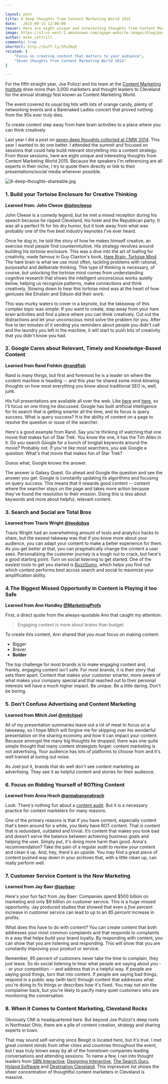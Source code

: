 ```yaml
---

layout: post
title: 8 Deep thoughts from Content Marketing World 2015 
date:   2015-09-15 12:00:00
teaser: Here are eight unique and interesting thoughts from Content Marketing World 2015
image: https://s3-us-west-2.amazonaws.com/ngage-website-images/blog/post-images/cmworld-2015.jpg
author: mike_cottrill
comments: true
shortUrl: http://buff.ly/1PxZ6q5
related: [
    "Focus on creating content that matters to your audience",
    "Seven thoughts from Content Marketing World 2014"
]

---
```



For the fifth straight year, Joe Pulizzi and his team at the [Content Marketing Institute](http://contentmarketinginstitute.com/) drew more than 3,000 marketers and thought leaders to Cleveland for the annual strategy fest known as Content Marketing World. 

The event covered its usual big hits with lots of orange candy, plenty of networking events and a Barenaked Ladies concert that proved nothing from the 90s ever truly dies. 

<span><a class="tweet-quote">To create content step away from hare brain activities to a place where you can think creatively</a></span>

Last year I did a post on [seven deep thoughts collected at CMW 2014](/2014/09/15/thoughts-from-content-marketing-world/). This year I wanted to do one better. I attended the summit and focused on sessions that could help build relevant storytelling into a content strategy. From those sessions, here are eight unique and interesting thoughts from Content Marketing World 2015. Because the speakers I'm referencing are all experts in their niche, I try to quote them directly or link to their presentations/social media wherever possible. 

![8-deep-thoughts-shareable.jpg](https://ucarecdn.com/41b130e2-9015-43d3-9bef-16ae2c13c425/)

### 1. Build your Tortoise Enclosure for Creative Thinking
**Learned from: John Cleese <a href="http://twitter.com/johncleese" target="_blank">@johncleese</a>** 

John Cleese is a comedy legend, but he met a mixed reception during his speech because he ripped Cleveland, his hotel and the Republican party. It was all a perfect fit for his dry humor, but it took away from what was probably one of the five best industry keynotes I've ever heard. 

Once he dug in, he told the story of how he makes himself creative, an exercise most people find counterintuitive. His strategy revolves around building his tortoise enclosure. This was a dive into the art of loafing for creativity, made famous in Guy Claxton's book, [Hare Brain, Tortoise Mind](http://www.amazon.com/Hare-Brain-Tortoise-Mind-Intelligence/dp/1857027094). The hare brain is what we use most often, tackling problems with rational, purposeful and deliberate thinking. This type of thinking is necessary, of course, but unlocking the tortoise mind comes from understanding cognitive research that shows the intelligent unconscious works quietly below, helping us recognize patterns, make connections and think creatively. Slowing down to hear this tortoise mind was at the heart of how geniuses like Einstein and Edison did their work. 

This was murky waters to cover in a keynote, but the takeaway of this complex topic was simple: If you want to create, step away from your hare brain activities and find a place where you can think creatively. Cut out the distractions and let your unconscious mind solve the problem for you. After five to ten minutes of it sending you reminders about people you didn't call and the laundry you left in the machine, it will start to push bits of creativity that you didn't know you had. 

### 2. Google Cares about Relevant, Timely and Knowledge-Based Content
**Learned from Rand Fishkin <a href="https://twitter.com/randfish" target="_blank">@randfish</a>** 

Rand is many things, but first and foremost he is a leader on where the content machine is heading -- and this year he shared some mind-blowing thoughts on how most everything you know about traditional SEO is, well, junk. 

His full presentations are available all over the web. Like [here](http://www.slideshare.net/randfish/onsite-seo-in-2015-an-elegant-weapon-for-a-more-civilized-marketer) and [here](http://bit.ly/10Xcontent), so I'll focus on one thing he discussed. Google has built artificial intelligence for its search that is getting smarter all the time, and its focus is query success. What is query success? It is the ability of content on a page to resolve the question or issue of the searcher. 

Here's a good example from Rand. Say you're thinking of watching that one movie that makes fun of Star Trek. You know the one, it has the Tim Allen in it. Do you search Google for a bunch of longtail keywords around the movie? Probably not. If you're like most searchers, you ask Google a question: What's that movie that makes fun of Star Trek? 

Guess what, Google knows the answer. 

The answer is Galaxy Quest. Go ahead and Google the question and see the answer you get. Google is constantly updating its algorithms and focusing on query success. This means that it rewards good content -- content where the searcher stays on the page and takes more action because they've found the resolution to their mission. Doing this is less about keywords and more about helpful, relevant content. 

### 3. Search and Social are Total Bros
**Learned from Travis Wright <a href="http://twitter.com/teedubya" target="_blank">@teedubya</a>**

Travis Wright had an overwhelming amount of tools and analytics hacks to share, but the easiest takeway was that if you know more about your audience, you can adapt your content to make a better experience for them. As you get better at that, you can pragmatically change the content a user sees. Personalizing the customer journey is a tough nut to crack, but here's a good starting point: Turn on social listening to get started. One of the easiest tools to get you  started is [BuzzSumo](http://buzzsumo.com/), which helps you find out which content performs best across search and social to maximize your amplification ability. 

### 4.<a class="tweet-quote">The Biggest Missed Opportunity in Content is Playing it too Safe</a>
**Learned from Ann Handley <a href="http://twitter.com/MarketingProfs" target="_blank">@MarketingProfs</a>**

First, a direct quote from the always-quotable Ann that caught my attention: 

> Engaging content is more about brains than budget. 

To create this content, Ann shared that you must focus on making content: 

* Bigger 
* Braver 
* **Bolder** 

The top challenge for most brands is to make engaging content and, frankly, engaging content isn't safe. For most brands, it is their story that sets them apart. Content that makes your customer smarter, more aware of what makes your company special and that reached out to their personal interests will have a much higher impact. Be unique. Be a little daring. Don't be boring. 

### 5. Don't Confuse Advertising and Content Marketing
**Learned from Mitch Joel <a href="http://twitter.com/mitchjoel" target="_blank">@mitchjoel</a>**

All of my presentation summaries leave out a lot of meat to focus on a takeaway, so I hope Mitch will forgive me for skipping over his wonderful presentation on the sharing economy and how it can impact your content. Because amongst the many big thoughts he dropped, there was one quite simple thought that many content strategists forget: content marketing is not advertising. Your audience has lots of platforms to choose from and it's well trained at tuning out noise. 

As Joel put it, brands that do well don't see content marketing as advertising. They see it as helpful content and stories for their audience. 

### 6. Focus on Ridding Yourself of ROTting Content
**Learned from Anna Hrach <a href="http://twitter.com/annabananahrach" target="_blank">@annabananahrach</a>**

Look: There's nothing fun about a [content audit](/2015/03/12/how-to-audit-content/). But it is a necessary practice for content marketers for many reasons. 

One of the primary reasons is that if you have content, especially content that's been around for a while, you likely have ROT content. That is content that is redundant, outdated and trivial. It’s content that makes you look bad and doesn’t serve the balance between achieving business goals and helping the user. Simply put, it's doing more harm than good. Anna's recommendation? Take the pain of a regular audit to review your content and clean it up. And, hey, there's an upside. You may find a great piece of content pushed way down in your archives that, with a little clean up, can really perform well. 

### 7. Customer Service Content is the New Marketing
**Learned from Jay Baer <a href="http://twitter.com/jaybaer" target="_blank">@jaybaer</a>**

Here's your fun fact from Jay Baer: Companies spend $500 billion on marketing and only $9 billion on customer service. This is a huge missed opportunity. Jay produced studies that showed that even a *five* percent increase in customer service can lead to up to an *85 percent* increase in profits. 

What does this have to do with content? You can create content that both addresses your most common complaints and that responds to complaints in a way that helps build your brand loyalty. By responding with content, you can show that you are listening and responding. This will show that you are constantly improving your product or service. 

Remember, 95 percent of customers never take the time to complain, they just leave. So do social listening to hear what people are saying about you -- or your competition -- and address that in a helpful way. If people are saying good things, turn that into content. If people are saying bad things, respond in a public way (with tact) through content that addresses what you're doing to fix things or describes how it's fixed. You may not win the complainer back, but you're likely to pacify many quiet customers who are monitoring the conversation. 
 
### 8. When it Comes to Content Marketing, Cleveland Rocks
Obviously CMI is headquartered here. But beyond Joe Pulizzi's deep roots in Northeast Ohio, there are a pile of content creation, strategy and sharing experts in town. 

That may sound self-serving since Beegit is located here, but it's true. I met great content minds from other cities and countries throughout the event, but I was truly blown away by all of the hometown companies leading conversations and attending sessions. To name a few, I ran into thought leaders from <a href="http://sbninteractive.com/" target="_blank">SBN Interactive</a>, <a href="http://d-i.co/" target="_blank">Designing Interactive</a>, <a href="http://www.thesearchguru.com/" target="_blank">The Search Guru</a>, <a href="https://www.onbase.com/" target="_blank">Hyland Software</a> and <a href="http://www.thisiscleveland.com/" target="_blank">Destination Cleveland</a>. This impressive list shows the sheer concentration of thoughtful content marketers in Cleveland is massive. 

